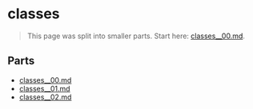# classes

> This page was split into smaller parts. Start here: [classes__00.md](classes__00.md).

## Parts

- [classes__00.md](classes__00.md)
- [classes__01.md](classes__01.md)
- [classes__02.md](classes__02.md)
